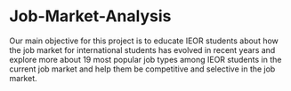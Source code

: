 # Job-Market-Analysis
  Our main objective for this project is to educate IEOR students about 
  how the job market for international students has evolved  in recent years 
  and explore more about 19 most popular job types among IEOR students 
  in the current job market and help them be competitive and selective in the job market.
